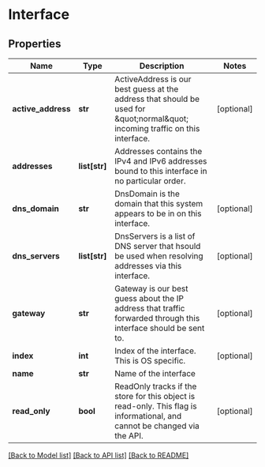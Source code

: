 # Interface

## Properties
Name | Type | Description | Notes
------------ | ------------- | ------------- | -------------
**active_address** | **str** | ActiveAddress is our best guess at the address that should be used for \&quot;normal\&quot; incoming traffic on this interface. | [optional] 
**addresses** | **list[str]** | Addresses contains the IPv4 and IPv6 addresses bound to this interface in no particular order. | 
**dns_domain** | **str** | DnsDomain is the domain that this system appears to be in on this interface. | [optional] 
**dns_servers** | **list[str]** | DnsServers is a list of DNS server that hsould be used when resolving addresses via this interface. | [optional] 
**gateway** | **str** | Gateway is our best guess about the IP address that traffic forwarded through this interface should be sent to. | [optional] 
**index** | **int** | Index of the interface.  This is OS specific. | [optional] 
**name** | **str** | Name of the interface | 
**read_only** | **bool** | ReadOnly tracks if the store for this object is read-only. This flag is informational, and cannot be changed via the API. | [optional] 

[[Back to Model list]](../README.md#documentation-for-models) [[Back to API list]](../README.md#documentation-for-api-endpoints) [[Back to README]](../README.md)


